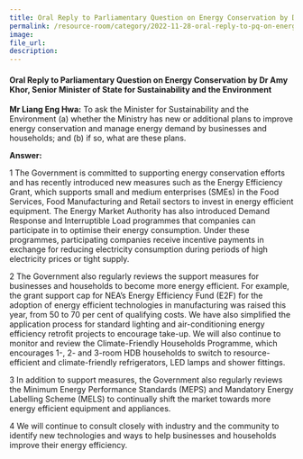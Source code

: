```yaml
---  
title: Oral Reply to Parliamentary Question on Energy Conservation by Dr Amy Khor, Senior Minister of State for Sustainability and the Environment
permalink: /resource-room/category/2022-11-28-oral-reply-to-pq-on-energy-conservation-plans
image:  
file_url:  
description:  
---  
```

#### Oral Reply to Parliamentary Question on Energy Conservation by Dr Amy Khor, Senior Minister of State for Sustainability and the Environment

**Mr Liang Eng Hwa:** To ask the Minister for Sustainability and the Environment (a) whether the Ministry has new or additional plans to improve energy conservation and manage energy demand by businesses and households; and (b) if so, what are these plans.

**Answer:**

1 The Government is committed to supporting energy conservation efforts and has recently introduced new measures such as the Energy Efficiency Grant, which supports small and medium enterprises (SMEs) in the Food Services, Food Manufacturing and Retail sectors to invest in energy efficient equipment. The Energy Market Authority has also introduced Demand Response and Interruptible Load programmes that companies can participate in to optimise their energy consumption. Under these programmes, participating companies receive incentive payments in exchange for reducing electricity consumption during periods of high electricity prices or tight supply.

2 The Government also regularly reviews the support measures for businesses and households to become more energy efficient. For example, the grant support cap for NEA’s Energy Efficiency Fund (E2F) for the adoption of energy efficient technologies in manufacturing was raised this year, from 50 to 70 per cent of qualifying costs. We have also simplified the application process for standard lighting and air-conditioning energy efficiency retrofit projects to encourage take-up. We will also continue to monitor and review the Climate-Friendly Households Programme, which encourages 1-, 2- and 3-room HDB households to switch to resource-efficient and climate-friendly refrigerators, LED lamps and shower fittings. 

3 In addition to support measures, the Government also regularly reviews the Minimum Energy Performance Standards (MEPS) and Mandatory Energy Labelling Scheme (MELS) to continually shift the market towards more energy efficient equipment and appliances.

4 We will continue to consult closely with industry and the community to identify new technologies and ways to help businesses and households improve their energy efficiency.
